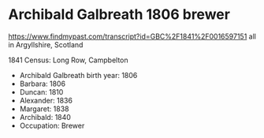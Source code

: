 

# Archibald Galbreath 1806 brewer

https://www.findmypast.com/transcript?id=GBC%2F1841%2F0016597151
all in	Argyllshire, Scotland
  
1841 Census: Long Row, Campbelton

* Archibald Galbreath birth year: 1806
* Barbara: 1806
* Duncan: 1810
* Alexander: 1836
* Margaret: 1838
* Archibald: 1840
* Occupation: Brewer



